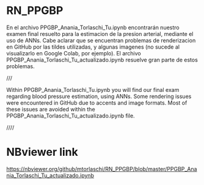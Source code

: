 # RN_PPGBP

En el archivo PPGBP_Anania_Torlaschi_Tu.ipynb encontrarán nuestro examen final resuelto para la estimacion de la presion arterial, mediante el uso de ANNs. Cabe aclarar que se encuentran problemas de renderizacion en GitHub por las tildes utilizadas, y algunas imagenes (no sucede al visualizarlo en Google Colab, por ejemplo). El archivo 
PPGBP_Anania_Torlaschi_Tu_actualizado.ipynb resuelve gran parte de estos problemas.

///

Within PPGBP_Anania_Torlaschi_Tu.ipynb you will find our final exam regarding blood pressure estimation, using ANNs. Some rendering issues were encountered in GitHub due to accents and image formats. Most of these issues are avoided within the PPGBP_Anania_Torlaschi_Tu_actualizado.ipynb file.

////

# NBviewer link

https://nbviewer.org/github/mtorlaschi/RN_PPGBP/blob/master/PPGBP_Anania_Torlaschi_Tu_actualizado.ipynb
